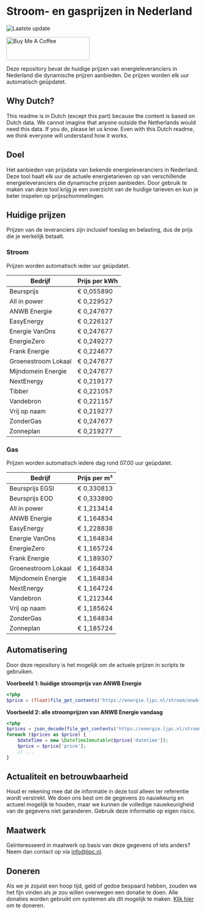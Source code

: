 # Stroom- en gasprijzen in Nederland

![Laatste update](https://img.shields.io/badge/laatste%20update-2024--07--31%2010%3A00%20CET-brightgreen)

<a href="https://www.buymeacoffee.com/Lars-" target="_blank"><img src="https://cdn.buymeacoffee.com/buttons/v2/default-orange.png" alt="Buy Me A Coffee" height="60" style="height: 60px !important;width: 217px !important;" ></a>

Deze repository bevat de huidige prijzen van energieleveranciers in Nederland die dynamische prijzen aanbieden. De prijzen worden elk uur automatisch geüpdatet.

## Why Dutch?

This readme is in Dutch (except this part) because the content is based on Dutch data. We cannot imagine that anyone outside the Netherlands would need this data. If you do, please let us know. Even with this Dutch readme, we think
everyone will understand how it works.

## Doel

Het aanbieden van prijsdata van bekende energieleveranciers in Nederland. Deze tool haalt elk uur de actuele energietarieven op van verschillende energieleveranciers die dynamische prijzen aanbieden. Door gebruik te maken van deze tool
krijg je een overzicht van de huidige tarieven en kun je beter inspelen op prijsschommelingen.

## Huidige prijzen

Prijzen van de leveranciers zijn inclusief toeslag en belasting, dus de prijs die je werkelijk betaalt.

### Stroom

Prijzen worden automatisch ieder uur geüpdatet.

 Bedrijf | Prijs per kWh 
---------|---------------
Beursprijs | € 0,055890
All in power | € 0,229527
ANWB Energie | € 0,247677
EasyEnergy | € 0,226127
Energie VanOns | € 0,247677
EnergieZero | € 0,249277
Frank Energie | € 0,224677
Groenestroom Lokaal | € 0,247677
Mijndomein Energie | € 0,247677
NextEnergy | € 0,219177
Tibber | € 0,221057
Vandebron | € 0,221157
Vrij op naam | € 0,219277
ZonderGas | € 0,247677
Zonneplan | € 0,219277


### Gas

Prijzen worden automatisch iedere dag rond 07.00 uur geüpdatet.

 Bedrijf | Prijs per m³ 
---------|--------------
Beursprijs EGSI | € 0,330813
Beursprijs EOD | € 0,333890
All in power | € 1,213414
ANWB Energie | € 1,164834
EasyEnergy | € 1,228838
Energie VanOns | € 1,164834
EnergieZero | € 1,165724
Frank Energie | € 1,189307
Groenestroom Lokaal | € 1,164834
Mijndomein Energie | € 1,164834
NextEnergy | € 1,164724
Vandebron | € 1,212344
Vrij op naam | € 1,185624
ZonderGas | € 1,164834
Zonneplan | € 1,185724


## Automatisering

Door deze repository is het mogelijk om de actuele prijzen in scripts te gebruiken.

**Voorbeeld 1: huidige stroomprijs van ANWB Energie**

```php
<?php
$price = (float)file_get_contents('https://energie.ljpc.nl/stroom/anwb-energie-nu.txt');

```

**Voorbeeld 2: alle stroomprijzen van ANWB Energie vandaag**

```php
<?php
$prices = json_decode(file_get_contents('https://energie.ljpc.nl/stroom/all-in-power-vandaag.json'),true);
foreach ($prices as $price) {
    $dateTime = new \DateTimeImmutable($price['datetime']);
    $price = $price['price'];
    // ...
}
```

## Actualiteit en betrouwbaarheid

Houd er rekening mee dat de informatie in deze tool alleen ter referentie wordt verstrekt. We doen ons best om de gegevens zo nauwkeurig en actueel mogelijk te houden, maar we kunnen de volledige nauwkeurigheid van de gegevens niet
garanderen. Gebruik deze informatie op eigen risico.

## Maatwerk

Geïnteresseerd in maatwerk op basis van deze gegevens of iets anders? Neem dan contact op
via [info@ljpc.nl](mailto:info@ljpc.nl?subject=Energie%20prijzen).

## Doneren

Als we je zojuist een hoop tijd, geld of gedoe bespaard hebben, zouden we het fijn vinden als je zou willen overwegen een
donatie te doen. Alle donaties worden gebruikt om systemen als dit mogelijk te
maken. [Klik hier](https://www.buymeacoffee.com/Lars-) om te doneren.
